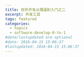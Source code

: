 ```yaml
---
title: 软件开发从懵逼到入门之二
excerpt: 开发工具
tags: featured
categories:
  - topics
  - software-develop-0-to-1
#date/lastupdated are optional
#date: 2016-04-15 15:06:37
#lastupdated: 2016-04-15 15:06:37
---
```

